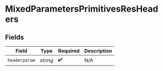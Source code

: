 # MixedParametersPrimitivesResHeaders


## Fields

| Field              | Type               | Required           | Description        |
| ------------------ | ------------------ | ------------------ | ------------------ |
| `headerparam`      | *string*           | :heavy_check_mark: | N/A                |